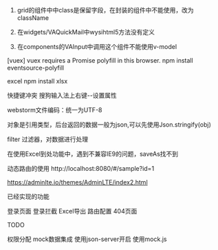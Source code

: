 1. grid的组件中中class是保留字段，在封装的组件中不能使用，改为className

2. 在widgets/VAQuickMail中wysihtml5方法没有定义

3. 在components的VAInput中调用这个组件不能使用v-model

[vuex] vuex requires a Promise polyfill in this browser.
npm install eventsource-polyfill

excel
npm install xlsx

快捷键冲突
搜狗输入法上右键--设置属性

webstorm文件编码：统一为UTF-8

对象是引用类型，后台返回的数据一般为json,可以先使用Json.stringify(obj)

filter 过滤器，对数据进行处理

在使用Excel到处功能中，遇到不兼容IE9的问题，saveAs找不到

动态路由的使用
http://localhost:8080/#/sample?id=1

https://adminlte.io/themes/AdminLTE/index2.html

已经实现的功能

登录页面
登录拦截
Excel导出
路由配置
404页面

TODO

权限分配
mock数据集成
使用json-server开启
使用mock.js
